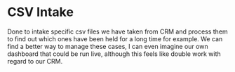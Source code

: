 # CSV Intake

Done to intake specific csv files we have taken from CRM and process them to find out which ones have been held for a long time for example. 
We can find a better way to manage these cases, I can even imagine our own dashboard that could be run live, although this feels like double work with regard to our CRM.